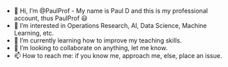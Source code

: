 - 👋 Hi, I’m @PaulProf - My name is Paul D and this is my professional account, thus PaulProf 😃
- 👀 I’m interested in Operations Research, AI, Data Science, Machine Learning, etc.
- 🌱 I’m currently learning how to improve my teaching skills.
- 💞️ I’m looking to collaborate on anything, let me know. 
- 📫 How to reach me: if you know me, approach me, else, place an issue.

<!---
PaulProf/PaulProf is a ✨ special ✨ repository because its `README.md` (this file) appears on your GitHub profile.
You can click the Preview link to take a look at your changes.
--->
